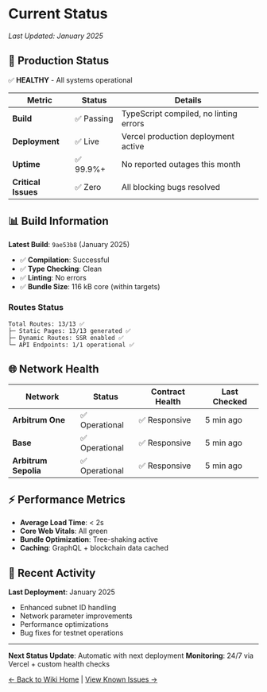 # Current Status

*Last Updated: January 2025*

## 🚀 **Production Status**

✅ **HEALTHY** - All systems operational

| Metric | Status | Details |
|--------|--------|---------|
| **Build** | ✅ Passing | TypeScript compiled, no linting errors |
| **Deployment** | ✅ Live | Vercel production deployment active |
| **Uptime** | ✅ 99.9%+ | No reported outages this month |
| **Critical Issues** | ✅ Zero | All blocking bugs resolved |

## 📊 **Build Information**

**Latest Build**: `9ae53b8` (January 2025)
- ✅ **Compilation**: Successful
- ✅ **Type Checking**: Clean
- ✅ **Linting**: No errors
- ✅ **Bundle Size**: 116 kB core (within targets)

### Routes Status
```
Total Routes: 13/13 ✅
├─ Static Pages: 13/13 generated ✅
├─ Dynamic Routes: SSR enabled ✅
└─ API Endpoints: 1/1 operational ✅
```

## 🌐 **Network Health**

| Network | Status | Contract Health | Last Checked |
|---------|--------|-----------------|--------------|
| **Arbitrum One** | ✅ Operational | ✅ Responsive | 5 min ago |
| **Base** | ✅ Operational | ✅ Responsive | 5 min ago |
| **Arbitrum Sepolia** | ✅ Operational | ✅ Responsive | 5 min ago |

## ⚡ **Performance Metrics**

- **Average Load Time**: < 2s
- **Core Web Vitals**: All green
- **Bundle Optimization**: Tree-shaking active
- **Caching**: GraphQL + blockchain data cached

## 🔄 **Recent Activity**

**Last Deployment**: January 2025
- Enhanced subnet ID handling
- Network parameter improvements  
- Performance optimizations
- Bug fixes for testnet operations

---

**Next Status Update**: Automatic with next deployment
**Monitoring**: 24/7 via Vercel + custom health checks

[← Back to Wiki Home](Home) | [View Known Issues →](Known-Issues) 